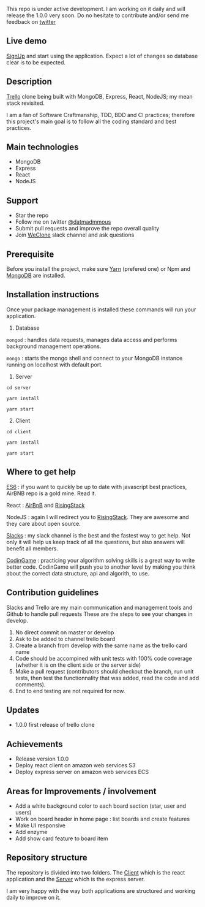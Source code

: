 This repo is under active development. I am working on it daily and will release the 1.0.0 very soon. Do no hesitate to contribute and/or send me feedback on [twitter](https://twitter.com/datmadmous)

## Live demo

[SignUp](http://trello-clone-client.s3-website.eu-west-2.amazonaws.com/) and start using the application.
Expect a lot of changes so database clear is to be expected.

## Description

[Trello](http://trello.com) clone being built with MongoDB, Express, React, NodeJS; my mean stack revisited.

I am a fan of Software Craftmanship, TDD, BDD and CI practices; therefore this project's main goal is to follow 
all the coding standard and best practices.

## Main technologies

* MongoDB
* Express
* React
* NodeJS

## Support

* Star the repo
* Follow me on twitter [@datmadmmous](https://twitter.com/datmadmous)
* Submit pull requests and improve the repo overall quality
* Join [WeClone](https://weclone.slack.com/messages) slack channel and ask questions 

## Prerequisite

Before you install the project, make sure [Yarn](https://yarnpkg.com/en/docs/install) (prefered one) or Npm 
and [MongoDB](https://docs.mongodb.com/v3.2/administration/install-community/) are installed.

## Installation instructions

Once your package management is installed these commands will run your application.

1. Database

  `mongod` : handles data requests, manages data access and performs background management operations.
  
  `mongo` : starts the mongo shell and connect to your MongoDB instance running on localhost with default port.
  
1. Server
  
  `cd server`
  
  `yarn install`
  
  `yarn start`

2. Client

  `cd client`
  
  `yarn install` 
  
  `yarn start`

## Where to get help

[ES6](https://github.com/airbnb/javascript) : if you want to quickly be up to date with javascript best practices, 
AirBNB repo is a gold mine. Read it.

React : [AirBnB](https://github.com/airbnb/javascript/tree/master/react) and 
[RisingStack](https://blog.risingstack.com/react-js-best-practices-for-2016/)

NodeJS : again I will redirect you to [RisingStack](https://blog.risingstack.com/node-js-best-practices/).
They are awesome and they care about open source.

[Slacks](https://weclone.slack.com/messages/trello/) : my slack channel is the best and the fastest way to get help. Not only it will help us keep track of all
the questions, but also answers will benefit all members.

[CodinGame](https://www.codingame.com/home) : practicing your algorithm solving skills is a great way to write better code. CodinGame will push you 
to another level by making you think about the correct data structure, api and algorith, to use.

## Contribution guidelines

Slacks and Trello are my main communication and management tools and Github to handle pull requests
These are the steps to see your changes in develop.

1. No direct commit on master or develop
2. Ask to be added to channel trello board
3. Create a branch from develop with the same name as the trello card name
4. Code should be accompined with unit tests with 100% code coverage (whether it is on the client side or the server side)
5. Make a pull request (contributors should checkout the branch, run unit tests, then test the functionnality that was added, read the code and add comments).
6. End to end testing are not required for now.

## Updates

* 1.0.0 first release of trello clone

## Achievements

* Release version 1.0.0
* Deploy react client on amazon web services S3
* Deploy express server on amazon web services ECS

## Areas for Improvements / involvement

* Add a white background color to each board section (star, user and users)
* Work on board header in home page : list boards and create features
* Make UI responsive
* Add enzyme
* Add show card feature to board item 

## Repository structure

The repository is divided into two folders. The [Client](https://github.com/Madmous/Trello-Clone/blob/develop/client/) which is the react application and the [Server](https://github.com/Madmous/Trello-Clone/blob/develop/server/) which is the express server.

I am very happy with the way both applications are structured and working daily to improve on it.
